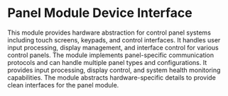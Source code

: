 # Panel Module Device Interface

This module provides hardware abstraction for control panel systems including touch screens, keypads, and control interfaces. It handles user input processing, display management, and interface control for various control panels. The module implements panel-specific communication protocols and can handle multiple panel types and configurations. It provides input processing, display control, and system health monitoring capabilities. The module abstracts hardware-specific details to provide clean interfaces for the panel module.
